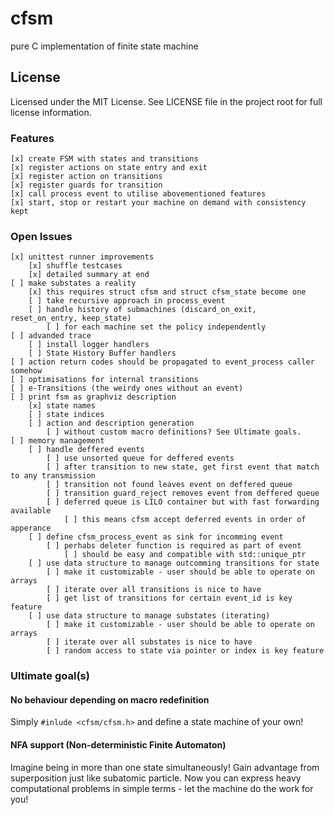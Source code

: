 # cfsm
pure C implementation of finite state machine

## License
Licensed under the MIT License. See LICENSE file in the project root for full license information.

### Features

    [x] create FSM with states and transitions
    [x] register actions on state entry and exit
    [x] register action on transitions
    [x] register guards for transition
    [x] call process event to utilise abovementioned features
    [x] start, stop or restart your machine on demand with consistency kept

### Open Issues

    [x] unittest runner improvements
        [x] shuffle testcases
        [x] detailed summary at end
    [ ] make substates a reality
        [x] this requires struct cfsm and struct cfsm_state become one
        [ ] take recursive approach in process_event
        [ ] handle history of submachines (discard_on_exit, reset_on_entry, keep_state)
            [ ] for each machine set the policy independently
    [ ] advanded trace
        [ ] install logger handlers
        [ ] State History Buffer handlers
    [ ] action return codes should be propagated to event_process caller somehow
    [ ] optimisations for internal transitions
    [ ] e-Transitions (the weirdy ones without an event)
    [ ] print fsm as graphviz description
        [x] state names
        [ ] state indices
        [ ] action and description generation
            [ ] without custom macro definitions? See Ultimate goals. 
    [ ] memory management
        [ ] handle deffered events
            [ ] use unsorted queue for deffered events
            [ ] after transition to new state, get first event that match to any transmission
            [ ] transition not found leaves event on deffered queue
            [ ] transition guard_reject removes event from deffered queue
            [ ] deferred queue is LILO container but with fast forwarding available
                [ ] this means cfsm accept deferred events in order of apperance 
        [ ] define cfsm_process_event as sink for incomming event
            [ ] perhabs deleter function is required as part of event
                [ ] should be easy and compatible with std::unique_ptr
        [ ] use data structure to manage outcomming transitions for state
            [ ] make it customizable - user should be able to operate on arrays
            [ ] iterate over all transitions is nice to have
            [ ] get list of transitions for certain event_id is key feature
        [ ] use data structure to manage substates (iterating)
            [ ] make it customizable - user should be able to operate on arrays
            [ ] iterate over all substates is nice to have
            [ ] random access to state via pointer or index is key feature 

### Ultimate goal(s)

#### No behaviour depending on macro redefinition
Simply `#inlude <cfsm/cfsm.h>` and define a state machine of your own!
#### NFA support (Non-deterministic Finite Automaton)
Imagine being in more than one state simultaneously! Gain advantage from superposition just like subatomic particle. Now you can express heavy computational problems in simple terms - let the machine do the work for you!
